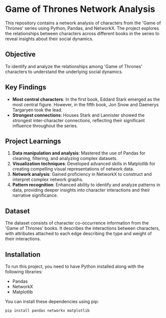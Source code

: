 # Game of Thrones Network Analysis

This repository contains a network analysis of characters from the 'Game of Thrones' series using Python, Pandas, and NetworkX. The project explores the relationships between characters across different books in the series to reveal insights about their social dynamics.

## Objective

To identify and analyze the relationships among 'Game of Thrones' characters to understand the underlying social dynamics.

## Key Findings

- **Most central characters**: In the first book, Eddard Stark emerged as the most central figure. However, in the fifth book, Jon Snow and Daenerys Targaryen took the lead.
- **Strongest connections**: Houses Stark and Lannister showed the strongest inter-character connections, reflecting their significant influence throughout the series.

## Project Learnings

1. **Data manipulation and analysis**: Mastered the use of Pandas for cleaning, filtering, and analyzing complex datasets.
2. **Visualization techniques**: Developed advanced skills in Matplotlib for creating compelling visual representations of network data.
3. **Network analysis**: Gained proficiency in NetworkX to construct and interpret complex network graphs.
4. **Pattern recognition**: Enhanced ability to identify and analyze patterns in data, providing deeper insights into character interactions and their narrative significance.

## Dataset

The dataset consists of character co-occurrence information from the 'Game of Thrones' books. It describes the interactions between characters, with attributes attached to each edge describing the type and weight of their interactions.

## Installation

To run this project, you need to have Python installed along with the following libraries:

- Pandas
- NetworkX
- Matplotlib

You can install these dependencies using pip:

```bash
pip install pandas networkx matplotlib
